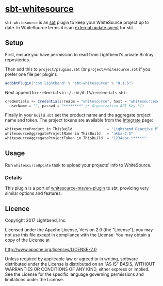# [sbt-whitesource][]

[sbt-whitesource]: https://github.com/typesafehub/sbt-whitesource

`sbt-whitesource` is an [sbt][] plugin to keep your WhiteSource project up to date. In WhiteSource terms it is
an [external update agent][whitesource/agents] for sbt.

[sbt]: http://www.scala-sbt.org/
[whitesource/agents]: https://github.com/whitesource/agents

## Setup

First, ensure you have permission to read from Lightbend's private Bintray repositories.

Then add this to `project/plugins.sbt` (or `project/whitesource.sbt` if you prefer one file per plugin):

```scala
addSbtPlugin("com.lightbend" % "sbt-whitesource" % "0.1.5")
```

Next append to `credentials` in `~/.sbt/0.13/credentials.sbt`:

```scala
credentials += Credentials(realm = "whitesource", host = "whitesourcesoftware.com",
  userName = "", passwd = "********" /* Organization API Key */)
```

Finally in your `build.sbt` set the product name and the aggregate project name and token.
The project tokens are available from the [Integrate](https://saas.whitesourcesoftware.com/Wss/WSS.html#!adminOrganization_integration) page:

```scala
whitesourceProduct in ThisBuild               := "Lightbend Reactive Platform"
whitesourceAggregateProjectName in ThisBuild  := "akka-2.5"
whitesourceAggregateProjectToken in ThisBuild := "1234abc-******"
```

## Usage

Run `whitesourceUpdate` task to upload your projects' info to WhiteSource.

### Details

This plugin is a port of [whitesource-maven-plugin][] to sbt, providing very similar options and features.

[whitesource-maven-plugin]: https://github.com/whitesource/maven-plugin

## Licence

Copyright 2017 Lightbend, Inc.

Licensed under the Apache License, Version 2.0 (the "License");
you may not use this file except in compliance with the License.
You may obtain a copy of the License at

  http://www.apache.org/licenses/LICENSE-2.0

Unless required by applicable law or agreed to in writing, software
distributed under the License is distributed on an "AS IS" BASIS,
WITHOUT WARRANTIES OR CONDITIONS OF ANY KIND, either express or implied.
See the License for the specific language governing permissions and
limitations under the License.
